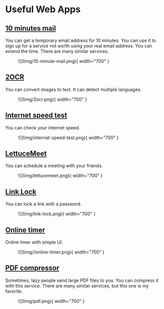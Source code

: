 # Useful Web Apps


## [10 minutes mail](https://10minemail.com/en/)
You can get a temporary email address for 10 minutes. You can use it to sign up for a service not worth using your real email address. You can extend the time. There are many similar services.
<figure markdown>
  ![](img/10-minute-mail.png){ width="700" }
  <figcaption></figcaption>
</figure>

## [2OCR](https://2ocr.com/)
You can convert images to text. It can detect multiple languages.
<figure markdown>
  ![](img/2ocr.png){ width="700" }
  <figcaption></figcaption>
</figure>

## [Internet speed test](https://fast.com/)
You can check your internet speed.
<figure markdown>
  ![](img/internet-speed-test.png){ width="700" }
  <figcaption></figcaption>
</figure>

## [LettuceMeet](https://lettucemeet.com/)
You can schedule a meeting with your friends.
<figure markdown>
  ![](img/lettucemeet.png){ width="700" }
  <figcaption></figcaption>
</figure>

## [Link Lock](https://jstrieb.github.io/link-lock/create/)
You can lock a link with a password.
<figure markdown>
  ![](img/link-lock.png){ width="700" }
  <figcaption></figcaption>
</figure>

## [Online timer](https://vclock.com/timer/)
Online timer with simple UI.
<figure markdown>
  ![](img//online-timer.png){ width="700" }
  <figcaption></figcaption>
</figure>

## [PDF compressor](https://www.ilovepdf.com/compress_pdf)
Sometimes, lazy people send large PDF files to you. You can compress it with this service. There are many similar services, but this one is my favorite.
<figure markdown>
  ![](img/pdf.png){ width="700" }
  <figcaption></figcaption>
</figure>